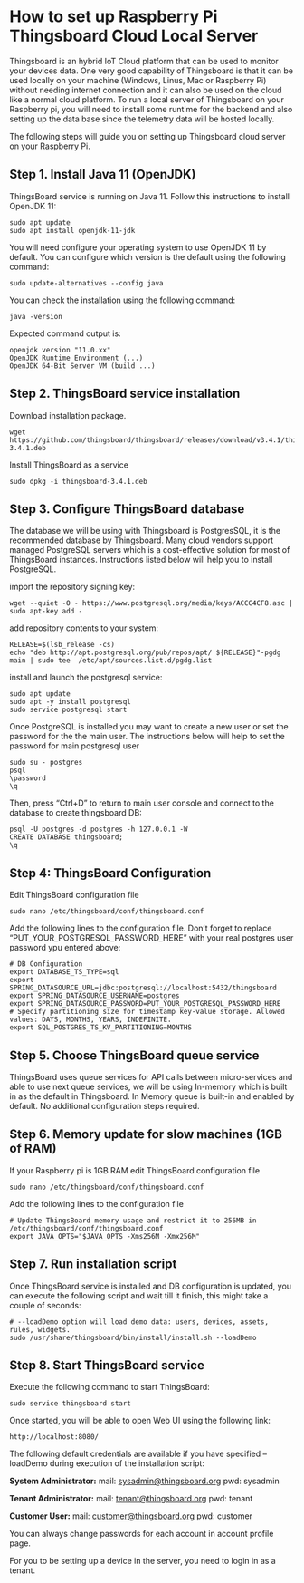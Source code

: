 # How to set up Raspberry Pi Thingsboard Cloud Local Server

Thingsboard is an hybrid IoT Cloud platform that can be used to monitor your devices data. One very good capability of Thingsboard is that it can be used locally on your machine (Windows, Linus, Mac or Raspberry Pi) without needing internet connection and it can also be used on the cloud like a normal cloud platform. To run a local server of Thingsboard on your Raspberry pi, you will need to install some runtime for the backend and also setting up the data base since the telemetry data will be hosted locally. 

The following steps will guide you on setting up Thingsboard cloud server on your Raspberry Pi. 

## Step 1. Install Java 11 (OpenJDK)
ThingsBoard service is running on Java 11. Follow this instructions to install OpenJDK 11:
```
sudo apt update
sudo apt install openjdk-11-jdk
```
You will need configure your operating system to use OpenJDK 11 by default. You can configure which version is the default using the following command:

```
sudo update-alternatives --config java
```
You can check the installation using the following command:
```
java -version
```
Expected command output is:
```
openjdk version "11.0.xx"
OpenJDK Runtime Environment (...)
OpenJDK 64-Bit Server VM (build ...)
```

## Step 2. ThingsBoard service installation
Download installation package.
```
wget https://github.com/thingsboard/thingsboard/releases/download/v3.4.1/thingsboard-3.4.1.deb
```

Install ThingsBoard as a service
```
sudo dpkg -i thingsboard-3.4.1.deb
```
## Step 3. Configure ThingsBoard database

The database we will be using with Thingsboard is PostgresSQL, it is the recommended database by Thingsboard. Many cloud vendors support managed PostgreSQL servers which is a cost-effective solution for most of ThingsBoard instances. Instructions listed below will help you to install PostgreSQL.

import the repository signing key:
```
wget --quiet -O - https://www.postgresql.org/media/keys/ACCC4CF8.asc | sudo apt-key add -
```

add repository contents to your system:
```
RELEASE=$(lsb_release -cs)
echo "deb http://apt.postgresql.org/pub/repos/apt/ ${RELEASE}"-pgdg main | sudo tee  /etc/apt/sources.list.d/pgdg.list
```

install and launch the postgresql service:
```
sudo apt update
sudo apt -y install postgresql
sudo service postgresql start
```

Once PostgreSQL is installed you may want to create a new user or set the password for the the main user. The instructions below will help to set the password for main postgresql user

```
sudo su - postgres
psql
\password
\q
```

Then, press “Ctrl+D” to return to main user console and connect to the database to create thingsboard DB:
```
psql -U postgres -d postgres -h 127.0.0.1 -W
CREATE DATABASE thingsboard;
\q
```

## Step 4: ThingsBoard Configuration
Edit ThingsBoard configuration file

```
sudo nano /etc/thingsboard/conf/thingsboard.conf
```

Add the following lines to the configuration file. Don’t forget to replace “PUT_YOUR_POSTGRESQL_PASSWORD_HERE” with your real postgres user password ypu entered above:
```
# DB Configuration 
export DATABASE_TS_TYPE=sql
export SPRING_DATASOURCE_URL=jdbc:postgresql://localhost:5432/thingsboard
export SPRING_DATASOURCE_USERNAME=postgres
export SPRING_DATASOURCE_PASSWORD=PUT_YOUR_POSTGRESQL_PASSWORD_HERE
# Specify partitioning size for timestamp key-value storage. Allowed values: DAYS, MONTHS, YEARS, INDEFINITE.
export SQL_POSTGRES_TS_KV_PARTITIONING=MONTHS
```

## Step 5. Choose ThingsBoard queue service
ThingsBoard uses queue services for API calls between micro-services and able to use next queue services, we will be using In-memory which is built in as the default in Thingsboard. In Memory queue is built-in and enabled by default. No additional configuration steps required.

## Step 6. Memory update for slow machines (1GB of RAM)
If your Raspberry pi is 1GB RAM edit ThingsBoard configuration file

```
sudo nano /etc/thingsboard/conf/thingsboard.conf
```
Add the following lines to the configuration file

```
# Update ThingsBoard memory usage and restrict it to 256MB in /etc/thingsboard/conf/thingsboard.conf
export JAVA_OPTS="$JAVA_OPTS -Xms256M -Xmx256M"
```

## Step 7. Run installation script
Once ThingsBoard service is installed and DB configuration is updated, you can execute the following script and wait till it finish, this might take a couple of seconds:
```
# --loadDemo option will load demo data: users, devices, assets, rules, widgets.
sudo /usr/share/thingsboard/bin/install/install.sh --loadDemo
```

## Step 8. Start ThingsBoard service
Execute the following command to start ThingsBoard:

```
sudo service thingsboard start
```

Once started, you will be able to open Web UI using the following link:
```
http://localhost:8080/
```

The following default credentials are available if you have specified –loadDemo during execution of the installation script:

**System Administrator:** mail: sysadmin@thingsboard.org pwd: sysadmin

**Tenant Administrator:** mail: tenant@thingsboard.org pwd: tenant

**Customer User:** mail: customer@thingsboard.org pwd: customer

You can always change passwords for each account in account profile page.

For you to be setting up a device in the server, you need to login in as a tenant.
